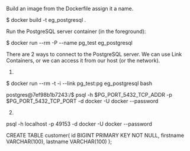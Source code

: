 Build an image from the Dockerfile assign it a name.

$ docker build -t eg_postgresql .

Run the PostgreSQL server container (in the foreground):

$ docker run --rm -P --name pg_test eg_postgresql

There are 2 ways to connect to the PostgreSQL server. We can use Link Containers, or we can access it from our host (or the network).

1.

$ docker run --rm -t -i --link pg_test:pg eg_postgresql bash

postgres@7ef98b1b7243:/$ psql -h $PG_PORT_5432_TCP_ADDR -p $PG_PORT_5432_TCP_PORT -d docker -U docker --password

2.

psql -h localhost -p 49153 -d docker -U docker --password


CREATE TABLE customer(
    id BIGINT PRIMARY KEY NOT NULL,
        firstname VARCHAR(100),
	    lastname VARCHAR(100)
	    );
